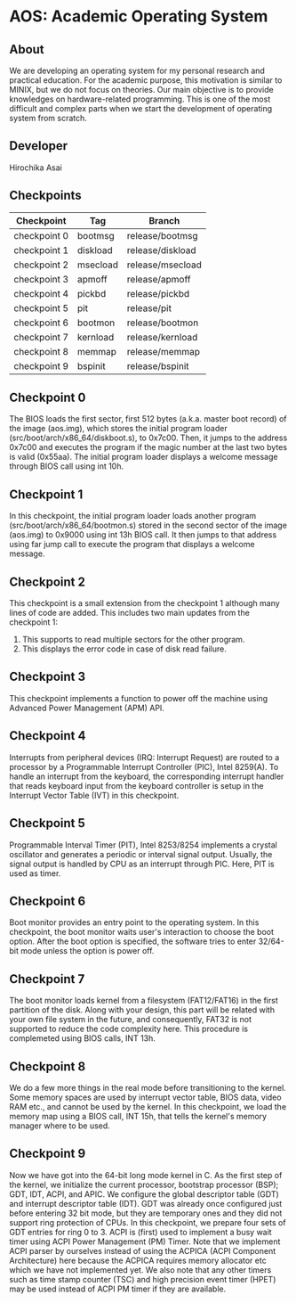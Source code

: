 # AOS: Academic Operating System

## About
We are developing an operating system for my personal research
and practical education.
For the academic purpose, this motivation is similar to MINIX,
but we do not focus on theories.
Our main objective is to provide knowledges on hardware-related
programming.  This is one of the most difficult and complex parts
when we start the development of operating system from scratch.

## Developer
Hirochika Asai

## Checkpoints
| Checkpoint   | Tag      | Branch           |
| ------------ | -------- | ---------------- |
| checkpoint 0 | bootmsg  | release/bootmsg  |
| checkpoint 1 | diskload | release/diskload |
| checkpoint 2 | msecload | release/msecload |
| checkpoint 3 | apmoff   | release/apmoff   |
| checkpoint 4 | pickbd   | release/pickbd   |
| checkpoint 5 | pit      | release/pit      |
| checkpoint 6 | bootmon  | release/bootmon  |
| checkpoint 7 | kernload | release/kernload |
| checkpoint 8 | memmap   | release/memmap   |
| checkpoint 9 | bspinit  | release/bspinit  |

## Checkpoint 0
The BIOS loads the first sector, first 512 bytes (a.k.a. master boot record)
of the image (aos.img),
which stores the initial program loader (src/boot/arch/x86_64/diskboot.s),
to 0x7c00.
Then, it jumps to the address 0x7c00 and executes the program
if the magic number at the last two bytes is valid (0x55aa).
The initial program loader displays a welcome message through BIOS call
using int 10h.

## Checkpoint 1
In this checkpoint, the initial program loader loads
another program (src/boot/arch/x86_64/bootmon.s) stored
in the second sector of the image (aos.img) to 0x9000
using int 13h BIOS call.
It then jumps to that address using far jump call
to execute the program that displays a welcome message.

## Checkpoint 2
This checkpoint is a small extension from the checkpoint 1 although
many lines of code are added.
This includes two main updates from the checkpoint 1:
1) This supports to read multiple sectors for the other program.
2) This displays the error code in case of disk read failure.

## Checkpoint 3
This checkpoint implements a function to power off the machine
using Advanced Power Management (APM) API.

## Checkpoint 4
Interrupts from peripheral devices (IRQ: Interrupt Request)
are routed to a processor
by a Programmable Interrupt Controller (PIC), Intel 8259(A).
To handle an interrupt from the keyboard,
the corresponding interrupt handler that reads keyboard input
from the keyboard controller
is setup in the Interrupt Vector Table (IVT) in this checkpoint.

## Checkpoint 5
Programmable Interval Timer (PIT), Intel 8253/8254
implements a crystal oscillator
and generates a periodic or interval signal output.
Usually, the signal output is handled by CPU as an interrupt through PIC.
Here, PIT is used as timer.

## Checkpoint 6
Boot monitor provides an entry point to the operating system.
In this checkpoint, the boot monitor waits user's interaction
to choose the boot option.
After the boot option is specified,
the software tries to enter 32/64-bit mode unless the option is power off.

## Checkpoint 7
The boot monitor loads kernel from a filesystem (FAT12/FAT16)
in the first partition of the disk.
Along with your design, this part will be related with your own file system
in the future, and consequently, FAT32 is not supported
to reduce the code complexity here.
This procedure is complemeted using BIOS calls, INT 13h.

## Checkpoint 8
We do a few more things in the real mode before transitioning to the kernel.
Some memory spaces are used by interrupt vector table, BIOS data, video RAM etc.,
and cannot be used by the kernel.
In this checkpoint, we load the memory map using a BIOS call, INT 15h,
that tells the kernel's memory manager where to be used.

## Checkpoint 9
Now we have got into the 64-bit long mode kernel in C.
As the first step of the kernel, we initialize the current processor,
bootstrap processor (BSP); GDT, IDT, ACPI, and APIC.
We configure the global descriptor table (GDT)
and interrupt descriptor table (IDT).
GDT was already once configured just before entering 32 bit mode,
but they are temporary ones and they did not support ring protection of CPUs.
In this checkpoint, we prepare four sets of GDT entries for ring 0 to 3.
ACPI is (first) used to implement a busy wait timer
using ACPI Power Management (PM) Timer.
Note that we implement ACPI parser by ourselves instead of using
the ACPICA (ACPI Component Architecture) here
because the ACPICA requires memory allocator etc
which we have not implemented yet.
We also note that any other timers such as time stamp counter (TSC)
and high precision event timer (HPET) may be used instead of ACPI PM timer
if they are available.
